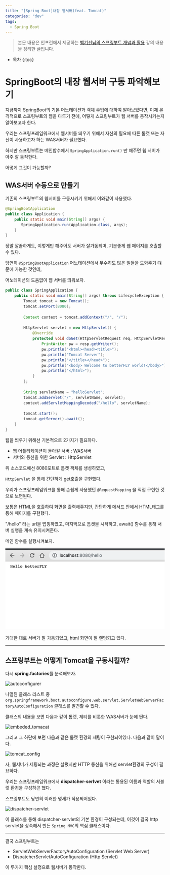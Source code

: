 ```yaml
---
title: "[Spring Boot]내장 웹서버(feat. Tomcat)"
categories: "dev"
tags:
  - Spring Boot
---
```


> 본문 내용은 인프런에서 제공하는 [백기선님의 스프링부트 개념과 활용](https://www.inflearn.com/course/%EC%8A%A4%ED%94%84%EB%A7%81%EB%B6%80%ED%8A%B8/) 강의 내용을 정리한 글입니다.

* 목차
{:toc}

# SpringBoot의 내장 웹서버 구동 파악해보기

지금까지 SpringBoot의 기본 어노테이션과 객체 주입에 대하여 알아보았다면, 이제 본격적으로 스프링부트의 웹을 다루기 전에, 어떻게 스프링부트가 웹 서버를 동작시키는지 알아보고자 한다.

우리는 스프링프레임워크에서 웹서버를 띄우기 위해서 자신의 필요에 따른 톰캣 또는 자신이 사용하고자 하는 WAS서버가 필요했다.

하지만 스프링부트는 메인함수에서 `SpringApplication.run()` 만 해주면 웹 서버가 아주 잘 동작한다.

어떻게 그것이 가능할까?

## WAS서버 수동으로 만들기

기존의 스프링부트의 웹서버를 구동시키기 위해서 이와같이 사용했다.

~~~java
@SpringBootApplication
public class Application {
    public static void main(String[] args) {
       SpringApplication.run(Application.class, args);
    }
}
~~~

정말 깔끔하게도, 이렇게만 해주어도 서버가 잘가동되며, 기분좋게 웹 페이지를 호출할 수 있다.

당연히 `@SpringBootApplication` 어노테이션에서 무수히도 많은 일들을 도와주기 떄문에 가능한 것인데,

어노테이션의 도움없이 웹 서버를 띄워보자.

~~~java
public class SpringApplication {
    public static void main(String[] args) throws LifecycleException {
        Tomcat tomcat = new Tomcat();
        tomcat.setPort(8080);

        Context context = tomcat.addContext("/", "/");

        HttpServlet servlet = new HttpServlet() {
            @Override
            protected void doGet(HttpServletRequest req, HttpServletResponse resp) throws ServletException, IOException {
                PrintWriter pw = resp.getWriter();
                pw.println("<html><head><title>");
                pw.println("Tomcat Server");
                pw.println("</title></head>");
                pw.println("<body> Welcome to betterFLY world!</body>");
                pw.println("</html>");
            }
        };

        String servletName = "helloServlet";
        tomcat.addServlet("/", servletName, servlet);
        context.addServletMappingDecoded("/hello", servletName);

        tomcat.start();
        tomcat.getServer().await();
    }
}
~~~

웹을 띄우기 위해선 기본적으로 2가지가 필요하다.

- 웹 어플리케이션이 돌아갈 서버 : WAS서버
- 서버와 통신을 위한 Servlet : HttpServlet

위 소스코드에선 8080포트로 톰캣 객체를 생성하였고,

`HttpServlet` 을 통해 간단하게 get호출을 구현했다.

우리가 스프링프레임워크를 통해 손쉽게 사용했던 `@RequestMapping` 을 직접 구현한 것으로 보면된다.

보통은 HTML을 호출하여 화면을 출력해주지만, 간단하게 메서드 안에서 HTML태그를 통해 페이지를 구현했다.

"/hello" 라는 url을 맵핑하였고, 마지막으로 톰캣을 시작하고, await() 함수를 통해 서버 실행을 계속 유지시켜준다.

메인 함수를 실행시켜보자.

![hello](/assets/images/study/dev/2019/2_springboot_hello.png)

기대한 대로 서버가 잘 가동되었고, html 화면이 잘 랜딩되고 있다.

---

## 스프링부트는 어떻게 Tomcat을 구동시킬까?

다시 **spring.factories**를 분석해보자.

![autoconfigurer](/assets/images/study/dev/2019/2_springboot_autoconfiguration.png)

나열된 클래스 리스트 중 `org.springframework.boot.autoconfigure.web.servlet.ServletWebServerFactoryAutoConfiguration` 클래스를 발견할 수 있다.

클래스의 내용을 보면 다음과 같이 톰캣, 제티를 비롯한 WAS서버가 눈에 띈다.

![embeded_tomacat](/assets/images/study/dev/2019/2_springboot_embededtomcat.png)

그리고 그 하단에 보면 다음과 같은 톰캣 환경의 세팅이 구현되어있다. 다음과 같이 말이다.

![tomcat_config](/assets/images/study/dev/2019/2_springboot_tomcat.png)

자, 웹서버가 세팅되는 과정은 살폈지만 HTTP 통신을 위해선 servlet환경의 구성이 필요하다.

우리는 스프링프레임워크에서 **dispatcher-serlvet** 이라는 통용된 이름과 역할의 서블릿 환경을 구성하곤 했다.

스프링부트도 당연히 이러한 명세가 적용되어있다.

![dispatcher-servlet](/assets/images/study/dev/2019/2_springboot_dispatcherservlet.png)

이 클래스를 통해 dispatcher-servlet의 기본 환경이 구성되는데, 이것이 결국 http servlet을 상속해서 만든 `Spring MVC`의 핵심 클래스이다.

---

결국 스프링부트는 
 - ServletWebServerFactoryAutoConfiguration (Servlet Web Server)
 - DispatcherServletAutoConfiguration (Http Servlet)

이 두가지 핵심 설정으로 웹서버가 동작한다.